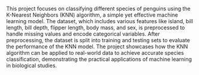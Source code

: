 <p>
  This project focuses on classifying different species of penguins using the K-Nearest Neighbors (KNN) algorithm, a simple yet effective machine learning model. The dataset, which includes various features like island, bill length, bill depth, flipper length, body mass, and sex, is preprocessed to handle missing values and encode categorical variables. After preprocessing, the dataset is split into training and testing sets to evaluate the performance of the KNN model. The project showcases how the KNN algorithm can be applied to real-world data to achieve accurate species classification, demonstrating the practical applications of machine learning in biological studies.
</p>
